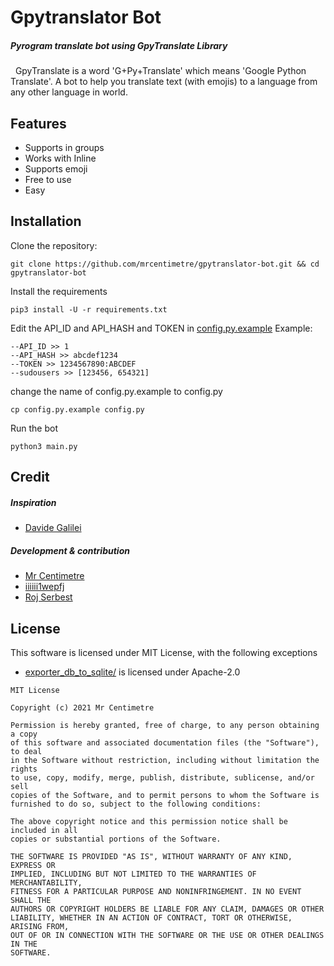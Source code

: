 # Gpytranslator Bot
##### _Pyrogram translate bot using GpyTranslate Library_
&nbsp;
GpyTranslate is a word 'G+Py+Translate' which means 'Google Python Translate'. A bot to help you translate text (with emojis) to a language from any other language in world.


## Features

- Supports in groups
- Works with Inline
- Supports emoji
- Free to use
- Easy

## Installation

Clone the repository:

```
git clone https://github.com/mrcentimetre/gpytranslator-bot.git && cd gpytranslator-bot
```

Install the requirements

```
pip3 install -U -r requirements.txt
```
Edit the API_ID and API_HASH and TOKEN in [config.py.example](https://github.com/mrcentimetre/gpytranslator-bot/blob/main/config.py.example)
Example:
```
--API_ID >> 1
--API_HASH >> abcdef1234
--TOKEN >> 1234567890:ABCDEF
--sudousers >> [123456, 654321]
```
change the name of config.py.example to config.py
```
cp config.py.example config.py
```

Run the bot
```
python3 main.py
```
## Credit

##### Inspiration
* [Davide Galilei](https://github.com/DavideGalilei)

##### Development & contribution
* [Mr Centimetre](https://github.com/mrcentimetre) 
* [iiiiii1wepfj](https://github.com/iiiiii1wepfj)
* [Roj Serbest](https://github.com/rojserbest)

## License

This software is licensed under MIT License, with the
following exceptions

- [exporter\_db\_to\_sqlite/](exporter_db_to_sqlite/) is licensed under
  Apache-2.0

```
MIT License

Copyright (c) 2021 Mr Centimetre

Permission is hereby granted, free of charge, to any person obtaining a copy
of this software and associated documentation files (the "Software"), to deal
in the Software without restriction, including without limitation the rights
to use, copy, modify, merge, publish, distribute, sublicense, and/or sell
copies of the Software, and to permit persons to whom the Software is
furnished to do so, subject to the following conditions:

The above copyright notice and this permission notice shall be included in all
copies or substantial portions of the Software.

THE SOFTWARE IS PROVIDED "AS IS", WITHOUT WARRANTY OF ANY KIND, EXPRESS OR
IMPLIED, INCLUDING BUT NOT LIMITED TO THE WARRANTIES OF MERCHANTABILITY,
FITNESS FOR A PARTICULAR PURPOSE AND NONINFRINGEMENT. IN NO EVENT SHALL THE
AUTHORS OR COPYRIGHT HOLDERS BE LIABLE FOR ANY CLAIM, DAMAGES OR OTHER
LIABILITY, WHETHER IN AN ACTION OF CONTRACT, TORT OR OTHERWISE, ARISING FROM,
OUT OF OR IN CONNECTION WITH THE SOFTWARE OR THE USE OR OTHER DEALINGS IN THE
SOFTWARE.
```
